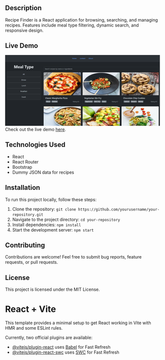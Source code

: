## Description
Recipe Finder is a React application for browsing, searching, and managing recipes. Features include meal type filtering, dynamic search, and responsive design.

## Live Demo
![Recipe App](./public/website.png)
Check out the live demo [here](https://arbazmurme-recipe.netlify.app/).

## Technologies Used
- React
- React Router
- Bootstrap
- Dummy JSON data for recipes

## Installation
To run this project locally, follow these steps:
1. Clone the repository: `git clone https://github.com/yourusername/your-repository.git`
2. Navigate to the project directory: `cd your-repository`
3. Install dependencies: `npm install`
4. Start the development server: `npm start`

## Contributing
Contributions are welcome! Feel free to submit bug reports, feature requests, or pull requests.

## License
This project is licensed under the MIT License.



# React + Vite

This template provides a minimal setup to get React working in Vite with HMR and some ESLint rules.

Currently, two official plugins are available:

- [@vitejs/plugin-react](https://github.com/vitejs/vite-plugin-react/blob/main/packages/plugin-react/README.md) uses [Babel](https://babeljs.io/) for Fast Refresh
- [@vitejs/plugin-react-swc](https://github.com/vitejs/vite-plugin-react-swc) uses [SWC](https://swc.rs/) for Fast Refresh
